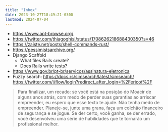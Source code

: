 ```yaml
---
title: "Inbox"
date: 2023-10-27T18:49:21-0300
lastmod: 2024-07-04
---
```

- https://www.apt-browse.org/
- https://twitter.com/thiagoghisi/status/1708626218688430350?s=46
- https://zaiste.net/posts/shell-commands-rust/
- https://pessimistsarchive.org/
- Django Scaffold
	- What files Rails create?
	- Does Rails write tests?
- https://www.gov.br/pt-br/servicos/assinatura-eletronica
- Fuzzy search: https://docs.rs/simsearch/latest/simsearch/
https://twitter.com/i/flow/login?redirect_after_login=%2Fericof%2F

> Para finalizar, um recado: se você está na posição do Moacir de alguns anos atrás, com medo de perder suas garantias ao arriscar empreender, eu espero que esse texto te ajude. Não tenha medo de empreender. Planeje-se, junte uma grana, faça um colchão financeiro de segurança e se jogue. Se der certo, você ganha, se der errado, você desenvolveu uma série de habilidades que te tornarão um profissional melhor.